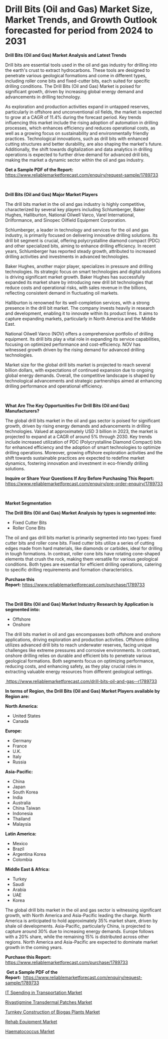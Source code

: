 <p><h1>Drill Bits (Oil and Gas) Market Size, Market Trends, and Growth Outlook forecasted for period from 2024 to 2031</h1></p><p><strong>Drill Bits (Oil and Gas) Market Analysis and Latest Trends</strong></p>
<p><p>Drill bits are essential tools used in the oil and gas industry for drilling into the earth's crust to extract hydrocarbons. These tools are designed to penetrate various geological formations and come in different types, including roller cone bits and fixed-cutter bits, each suited for specific drilling conditions. The Drill Bits (Oil and Gas) Market is poised for significant growth, driven by increasing global energy demand and advancements in drilling technology. </p><p>As exploration and production activities expand in untapped reserves, particularly in offshore and unconventional oil fields, the market is expected to grow at a CAGR of 11.4% during the forecast period. Key trends influencing this market include the rising adoption of automation in drilling processes, which enhances efficiency and reduces operational costs, as well as a growing focus on sustainability and environmentally friendly practices. Technological innovations, such as drill bits with enhanced cutting structures and better durability, are also shaping the market's future. Additionally, the shift towards digitalization and data analytics in drilling operations is expected to further drive demand for advanced drill bits, making the market a dynamic sector within the oil and gas industry.</p></p>
<p><strong>Get a Sample PDF of the Report:&nbsp;</strong> <a href="https://www.reliablemarketforecast.com/enquiry/request-sample/1789733?utm_campaign=1141&utm_medium=2&utm_source=Github&utm_content=ia&utm_term=20122024&utm_id=drill-bits-oil-and-gas">https://www.reliablemarketforecast.com/enquiry/request-sample/1789733</a></p>
<p>&nbsp;</p>
<p><strong>Drill Bits (Oil and Gas) Major Market Players</strong></p>
<p><p>The drill bits market in the oil and gas industry is highly competitive, characterized by several key players including Schlumberger, Baker Hughes, Halliburton, National Oilwell Varco, Varel International, Drilformance, and Sinopec Oilfield Equipment Corporation. </p><p>Schlumberger, a leader in technology and services for the oil and gas industry, is primarily focused on delivering innovative drilling solutions. Its drill bit segment is crucial, offering polycrystalline diamond compact (PDC) and other specialized bits, aiming to enhance drilling efficiency. In recent years, Schlumberger has reported steady growth, attributed to increased drilling activities and investments in advanced technologies.</p><p>Baker Hughes, another major player, specializes in pressure and drilling technologies. Its strategic focus on smart technologies and digital solutions is driving significant market growth. Baker Hughes has successfully expanded its market share by introducing new drill bit technologies that reduce costs and operational risks, with sales revenue in the billions, reflecting consistent demand in fluctuating oil markets.</p><p>Halliburton is renowned for its well-completion services, with a strong presence in the drill bit market. The company invests heavily in research and development, enabling it to innovate within its product lines. It aims to capture expanding markets, particularly in North America and the Middle East.</p><p>National Oilwell Varco (NOV) offers a comprehensive portfolio of drilling equipment. Its drill bits play a vital role in expanding its service capabilities, focusing on optimized performance and cost-efficiency. NOV has witnessed growth driven by the rising demand for advanced drilling technologies.</p><p>Market size for the global drill bits market is projected to reach several billion dollars, with expectations of continued expansion due to ongoing global energy demands. Overall, the competitive landscape is shaped by technological advancements and strategic partnerships aimed at enhancing drilling performance and operational efficiency.</p></p>
<p>&nbsp;</p>
<p><strong>What Are The Key Opportunities For Drill Bits (Oil and Gas) Manufacturers?</strong></p>
<p><p>The global drill bits market in the oil and gas sector is poised for significant growth, driven by rising energy demands and advancements in drilling technologies. Valued at approximately USD 3 billion in 2023, the market is projected to expand at a CAGR of around 5% through 2030. Key trends include increased utilization of PDC (Polycrystalline Diamond Compact) bits for enhanced efficiency and the adoption of smart technologies to optimize drilling operations. Moreover, growing offshore exploration activities and the shift towards sustainable practices are expected to redefine market dynamics, fostering innovation and investment in eco-friendly drilling solutions.</p></p>
<p><strong>Inquire or Share Your Questions If Any Before Purchasing This Report:</strong> <a href="https://www.reliablemarketforecast.com/enquiry/pre-order-enquiry/1789733?utm_campaign=1141&utm_medium=2&utm_source=Github&utm_content=ia&utm_term=20122024&utm_id=drill-bits-oil-and-gas">https://www.reliablemarketforecast.com/enquiry/pre-order-enquiry/1789733</a></p>
<p>&nbsp;</p>
<p><strong>Market Segmentation</strong></p>
<p><strong>The Drill Bits (Oil and Gas) Market Analysis by types is segmented into:</strong></p>
<p><ul><li>Fixed Cutter Bits</li><li>Roller Cone Bits</li></ul></p>
<p><p>The oil and gas drill bits market is primarily segmented into two types: fixed cutter bits and roller cone bits. Fixed cutter bits utilize a series of cutting edges made from hard materials, like diamonds or carbides, ideal for drilling in tough formations. In contrast, roller cone bits have rotating cone-shaped elements that crush the rock, making them versatile for various geological conditions. Both types are essential for efficient drilling operations, catering to specific drilling requirements and formation characteristics.</p></p>
<p><strong>Purchase this Report:&nbsp;</strong><a href="https://www.reliablemarketforecast.com/purchase/1789733?utm_campaign=1141&utm_medium=2&utm_source=Github&utm_content=ia&utm_term=20122024&utm_id=drill-bits-oil-and-gas">https://www.reliablemarketforecast.com/purchase/1789733</a></p>
<p>&nbsp;</p>
<p><strong>The Drill Bits (Oil and Gas) Market Industry Research by Application is segmented into:</strong></p>
<p><ul><li>Offshore</li><li>Onshore</li></ul></p>
<p><p>The drill bits market in oil and gas encompasses both offshore and onshore applications, driving exploration and production activities. Offshore drilling utilizes advanced drill bits to reach underwater reserves, facing unique challenges like extreme pressures and corrosive environments. In contrast, onshore drilling relies on durable and efficient bits to penetrate various geological formations. Both segments focus on optimizing performance, reducing costs, and enhancing safety, as they play crucial roles in extracting valuable energy resources from different geological settings.</p></p>
<p><a href="https://www.reliablemarketforecast.com/drill-bits-oil-and-gas--r1789733?utm_campaign=1141&utm_medium=2&utm_source=Github&utm_content=ia&utm_term=20122024&utm_id=drill-bits-oil-and-gas">&nbsp;https://www.reliablemarketforecast.com/drill-bits-oil-and-gas--r1789733</a></p>
<p><strong>In terms of Region, the Drill Bits (Oil and Gas) Market Players available by Region are:</strong></p>
<p>
    <p> <strong> North America: </strong>
        <ul>
            <li>United States</li>
            <li>Canada</li>
        </ul>
        </p> 
    <p> <strong> Europe: </strong>
        <ul>
            <li>Germany</li>
            <li>France</li>
            <li>U.K.</li>
            <li>Italy</li>
            <li>Russia</li>
        </ul>
        </p> 
    <p> <strong> Asia-Pacific: </strong>
        <ul>
            <li>China</li>
            <li>Japan</li>
            <li>South Korea</li>
            <li>India</li>
            <li>Australia</li>
            <li>China Taiwan</li>
            <li>Indonesia</li>
            <li>Thailand</li>
            <li>Malaysia</li>
        </ul>
        </p> 
    <p> <strong> Latin America: </strong>
        <ul>
            <li>Mexico</li>
            <li>Brazil</li>
            <li>Argentina Korea</li>
            <li>Colombia</li>
        </ul>
        </p> 
    <p> <strong> Middle East & Africa: </strong>
        <ul>
            <li>Turkey</li>
            <li>Saudi</li>
            <li>Arabia</li>
            <li>UAE</li>
            <li>Korea</li>
        </ul>
    </p>
    </p>
<p><p>The global drill bits market in the oil and gas sector is witnessing significant growth, with North America and Asia-Pacific leading the charge. North America is anticipated to hold approximately 35% market share, driven by shale oil developments. Asia-Pacific, particularly China, is projected to capture around 30% due to increasing energy demands. Europe follows with a 20% share, while the remaining 15% is distributed across other regions. North America and Asia-Pacific are expected to dominate market growth in the coming years.</p></p>
<p><strong>Purchase this Report: </strong><a href="https://www.reliablemarketforecast.com/purchase/1789733?utm_campaign=1141&utm_medium=2&utm_source=Github&utm_content=ia&utm_term=20122024&utm_id=drill-bits-oil-and-gas">https://www.reliablemarketforecast.com/purchase/1789733</a></p>
<p>&nbsp;<strong>Get a Sample PDF of the Report:&nbsp;&nbsp;</strong><a href="https://www.reliablemarketforecast.com/enquiry/request-sample/1789733?utm_campaign=1141&utm_medium=2&utm_source=Github&utm_content=ia&utm_term=20122024&utm_id=drill-bits-oil-and-gas">https://www.reliablemarketforecast.com/enquiry/request-sample/1789733</a></p>
<p><strong></strong></p>
<p><p><a href="https://github.com/donnettaletizia/Market-Research-Report-List-1/blob/main/it-spending-in-transportation-market.md?utm_campaign=1141&utm_medium=2&utm_source=Github&utm_content=ia&utm_term=20122024&utm_id=drill-bits-oil-and-gas">IT Spending in Transportation Market</a></p><p><a href="https://www.linkedin.com/pulse/comprehensive-rivastigmine-transdermal-patches-market-cra0e?utm_campaign=1141&utm_medium=2&utm_source=Github&utm_content=ia&utm_term=20122024&utm_id=drill-bits-oil-and-gas">Rivastigmine Transdermal Patches Market</a></p><p><a href="https://github.com/FassouRP/Market-Research-Report-List-6/blob/main/turnkey-construction-of-biogas-plants-market.md?utm_campaign=1141&utm_medium=2&utm_source=Github&utm_content=ia&utm_term=20122024&utm_id=drill-bits-oil-and-gas">Turnkey Construction of Biogas Plants Market</a></p><p><a href="https://www.linkedin.com/pulse/in-depth-evaluation-rehab-equipment-market-amacro-overview-ke7tf?utm_campaign=1141&utm_medium=2&utm_source=Github&utm_content=ia&utm_term=20122024&utm_id=drill-bits-oil-and-gas">Rehab Equipment Market</a></p><p><a href="https://www.linkedin.com/pulse/comprehensive-study-haematococcus-market-share-size-growth-g3iif?utm_campaign=1141&utm_medium=2&utm_source=Github&utm_content=ia&utm_term=20122024&utm_id=drill-bits-oil-and-gas">Haematococcus Market</a></p></p>